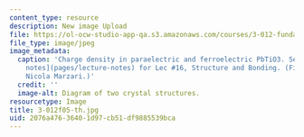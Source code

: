 ```yaml
---
content_type: resource
description: New image Upload
file: https://ol-ocw-studio-app-qa.s3.amazonaws.com/courses/3-012-fundamentals-of-materials-science-fall-2005/2076a47636401d97cb51df9885539bca_3-012f05-th.jpg
file_type: image/jpeg
image_metadata:
  caption: 'Charge density in paraelectric and ferroelectric PbTiO3. See [lecture
    notes](pages/lecture-notes) for Lec #16, Structure and Bonding. (Figure by Prof.
    Nicola Marzari.)'
  credit: ''
  image-alt: Diagram of two crystal structures.
resourcetype: Image
title: 3-012f05-th.jpg
uid: 2076a476-3640-1d97-cb51-df9885539bca
---
```


